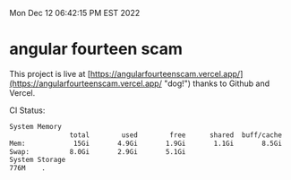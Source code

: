 Mon Dec 12 06:42:15 PM EST 2022

# angular fourteen scam


This project is live at [https://angularfourteenscam.vercel.app/](https://angularfourteenscam.vercel.app/ "dog!") thanks to Github and Vercel.

CI Status: 

```bash
System Memory
               total        used        free      shared  buff/cache   available
Mem:            15Gi       4.9Gi       1.9Gi       1.1Gi       8.5Gi       9.0Gi
Swap:          8.0Gi       2.9Gi       5.1Gi
System Storage
776M	.
